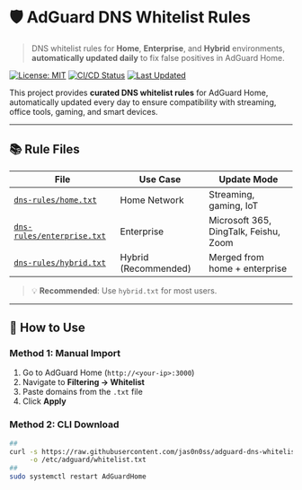 # 🛡️ AdGuard DNS Whitelist Rules

> DNS whitelist rules for **Home**, **Enterprise**, and **Hybrid** environments, **automatically updated daily** to fix false positives in AdGuard Home.


[![License: MIT](https://img.shields.io/badge/License-MIT-blue.svg)](LICENSE)
[![CI/CD Status](https://github.com/jas0n0ss/adguard-dns-whitelist/actions/workflows/update-rules.yml/badge.svg)](https://github.com/jas0n0ss/adguard-dns-whitelist/actions)
[![Last Updated](https://img.shields.io/badge/Last_Updated-Daily-brightgreen.svg)](https://github.com/jas0n0ss/adguard-dns-whitelist/actions)



This project provides **curated DNS whitelist rules** for AdGuard Home, automatically updated every day to ensure compatibility with streaming, office tools, gaming, and smart devices.

---

## 📚 Rule Files

| File                                                   | Use Case             | Update Mode                           |
| ------------------------------------------------------ | -------------------- | ------------------------------------- |
| [`dns-rules/home.txt`](dns-rules/home.txt)             | Home Network         | Streaming, gaming, IoT                |
| [`dns-rules/enterprise.txt`](dns-rules/enterprise.txt) | Enterprise           | Microsoft 365, DingTalk, Feishu, Zoom |
| [`dns-rules/hybrid.txt`](dns-rules/hybrid.txt)         | Hybrid (Recommended) | Merged from home + enterprise         |

> 💡 **Recommended**: Use `hybrid.txt` for most users.

---

## 🚀 How to Use

### Method 1: Manual Import

1. Go to AdGuard Home (`http://<your-ip>:3000`)
2. Navigate to **Filtering → Whitelist**
3. Paste domains from the `.txt` file
4. Click **Apply**

### Method 2: CLI Download

```bash
##
curl -s https://raw.githubusercontent.com/jas0n0ss/adguard-dns-whitelist/main/dns-rules/hybrid.txt \
     -o /etc/adguard/whitelist.txt
##
sudo systemctl restart AdGuardHome
```
